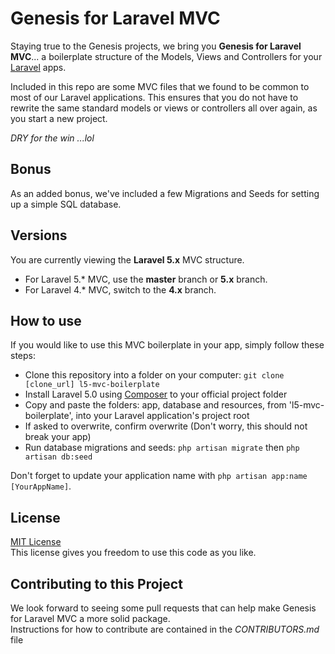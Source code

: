 # Genesis for Laravel MVC

Staying true to the Genesis projects, we bring you __Genesis for Laravel MVC__... a boilerplate structure of the Models, Views and Controllers for your [Laravel](http://laravel.com) apps.

Included in this repo are some MVC files that we found to be common to most of our Laravel applications. This ensures that you do not have to rewrite the same standard models or views or controllers all over again, as you start a new project.

_DRY for the win ...lol_

## Bonus

As an added bonus, we've included a few Migrations and Seeds for setting up a simple SQL database.

## Versions

You are currently viewing the __Laravel 5.x__ MVC structure.

- For Laravel 5.* MVC, use the __master__ branch or __5.x__ branch.
- For Laravel 4.* MVC, switch to the __4.x__ branch.

## How to use

If you would like to use this MVC boilerplate in your app, simply follow these steps:

- Clone this repository into a folder on your computer: `git clone [clone_url] l5-mvc-boilerplate`
- Install Laravel 5.0 using [Composer](http://getcomposer.org) to your official project folder
- Copy and paste the folders: app, database and resources, from 'l5-mvc-boilerplate', into your Laravel application's project root
- If asked to overwrite, confirm overwrite (Don't worry, this should not break your app)
- Run database migrations and seeds: `php artisan migrate` then `php artisan db:seed`

Don't forget to update your application name with `php artisan app:name [YourAppName]`.

## License

[MIT License](http://choosealicense.org/mit)  
This license gives you freedom to use this code as you like.

## Contributing to this Project

We look forward to seeing some pull requests that can help make Genesis for Laravel MVC a more solid package.  
Instructions for how to contribute are contained in the _CONTRIBUTORS.md_ file